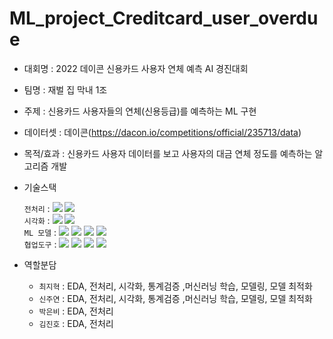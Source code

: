 # ML_project_Creditcard_user_overdue
- 대회명 : 2022 데이콘 신용카드 사용자 연체 예측 AI 경진대회
- 팀명 : 재벌 집 막내 1조
- 주제 : 신용카드 사용자들의 연체(신용등급)를 예측하는 ML 구현


- 데이터셋 : 데이콘(https://dacon.io/competitions/official/235713/data)
- 목적/효과 : 신용카드 사용자 데이터를 보고 사용자의 대금 연체 정도를 예측하는 알고리즘 개발
- 기술스택<div align=left> 
	`전처리` : 
	<img src="https://img.shields.io/badge/Pandas-150458?style=for-the-badge&logo=Pandas&logoColor=white">
	<img src="https://img.shields.io/badge/Numpy-013243?style=for-the-badge&logo=Numpy&logoColor=white">
	    <br>
	`시각화` : 
	<img src="https://img.shields.io/badge/matplotlib-006c66?style=for-the-badge&logo=Pandas&logoColor=white">
	<img src="https://img.shields.io/badge/Seaborn-0080ff?style=for-the-badge&logo=Seaborn&logoColor=white">
	    <br>
	`ML 모델` : 
	<img src="https://img.shields.io/badge/sckit-learn-F7931E?style=for-the-badge&logo=sckit-learn&logoColor=white">
	<img src="https://img.shields.io/badge/lightGBM-ffd400?style=for-the-badge&logo=&logoColor=white">
	<img src="https://img.shields.io/badge/XGBoost-4aa8d8?style=for-the-badge&logo=&logoColor=white">
	<img src="https://img.shields.io/badge/CatBoost-fff44f?style=for-the-badge&logo=&logoColor=white">
	    <br>
	`협업도구` : 
	<img src="https://img.shields.io/badge/Git-F05032?style=for-the-badge&logo=Git&logoColor=white">
	<img src="https://img.shields.io/badge/GoogleDrive-00C4CC?style=for-the-badge&logo=GoogleDrive&logoColor=white">
	<img src="https://img.shields.io/badge/Notion-000000?style=for-the-badge&logo=Notion&logoColor=white">
	<img src="https://img.shields.io/badge/GitHub-181717?style=for-the-badge&logo=GitHub&logoColor=white">
	    <br>
	</div>

- 역할분담 
	- `최지혁` : EDA, 전처리, 시각화, 통계검증 ,머신러닝 학습, 모델링, 모델 최적화
	- `신주연` : EDA, 전처리, 시각화, 통계검증 ,머신러닝 학습, 모델링, 모델 최적화
	- `박은비` : EDA, 전처리
  	- `김진호` : EDA, 전처리



